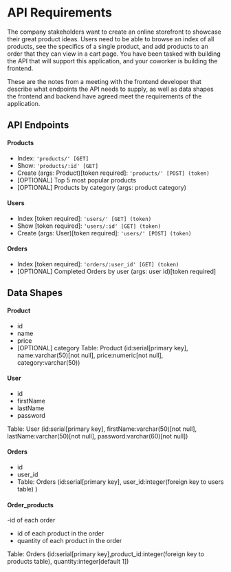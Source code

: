 # API Requirements

The company stakeholders want to create an online storefront to showcase their great product ideas. Users need to be able to browse an index of all products, see the specifics of a single product, and add products to an order that they can view in a cart page. You have been tasked with building the API that will support this application, and your coworker is building the frontend.

These are the notes from a meeting with the frontend developer that describe what endpoints the API needs to supply, as well as data shapes the frontend and backend have agreed meet the requirements of the application.

## API Endpoints

#### Products

- Index: `'products/' [GET]`
- Show: `'products/:id' [GET]`
- Create (args: Product)[token required]: `'products/' [POST] (token)`
- [OPTIONAL] Top 5 most popular products
- [OPTIONAL] Products by category (args: product category)

#### Users

- Index [token required]: `'users/' [GET] (token)`
- Show [token required]: `'users/:id' [GET] (token)`
- Create (args: User)[token required]: `'users/' [POST] (token)`

#### Orders

- Index [token required]: `'orders/:user_id' [GET] (token)`
- [OPTIONAL] Completed Orders by user (args: user id)[token required]

## Data Shapes

#### Product

- id
- name
- price
- [OPTIONAL] category
  Table: Product (id:serial[primary key], name:varchar(50)[not null], price:numeric[not null], category:varchar(50))

#### User

- id
- firstName
- lastName
- password

Table: User (id:serial[primary key], firstName:varchar(50)[not null], lastName:varchar(50)[not null], password:varchar(60)[not null])

#### Orders

- id
- user_id
- Table: Orders (id:serial[primary key], user_id:integer(foreign key to users table) )

#### Order_products

-id of each order

- id of each product in the order
- quantity of each product in the order

Table: Orders (id:serial[primary key],product_id:integer(foreign key to products table), quantity:integer[default 1])
